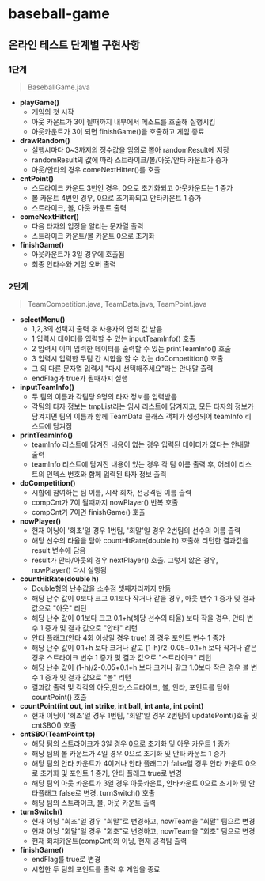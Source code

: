 # baseball-game

## 온라인 테스트 단계별 구현사항
### 1단계

> BaseballGame.java

- __playGame()__
  - 게임의 첫 시작
  - 아웃 카운트가 3이 될때까지 내부에서 메소드를 호출해 실행시킴
  - 아웃카운트가 3이 되면 finishGame()을 호출하고 게임 종료
- __drawRandom()__
  - 실행시마다 0~3까지의 정수값을 임의로 뽑아 randomResult에 저장
  - randomResult의 값에 따라 스트라이크/볼/아웃/안타 카운트가 증가
  - 아웃/안타의 경우 comeNextHitter()를 호출
- __cntPoint()__
  - 스트라이크 카운트 3번인 경우, 0으로 초기화되고 아웃카운트는 1 증가
  - 볼 카운트 4번인 경우, 0으로 초기화되고 안타카운트 1 증가
  - 스트라이크, 볼, 아웃 카운트 출력
- __comeNextHitter()__
  - 다음 타자의 입장을 알리는 문자열 출력
  - 스트라이크 카운트/볼 카운트 0으로 초기화
- __finishGame()__
  - 아웃카운트가 3일 경우에 호출됨
  - 최종 안타수와 게임 오버 출력



### 2단계

> TeamCompetition.java, TeamData.java, TeamPoint.java

- __selectMenu()__
  - 1,2,3의 선택지 출력 후 사용자의 입력 값 받음
  - 1 입력시 데이터를 입력할 수 있는 inputTeamInfo() 호출
  - 2 입력시 이미 입력한 데이터를 출력할 수 있는 printTeamInfo() 호출
  - 3 입력시 입력한 두팀 간 시합을 할 수 있는 doCompetition() 호출
  - 그 외 다른 문자열 입력시 "다시 선택해주세요"라는 안내말 출력
  - endFlag가 true가 될때까지 실행
- __inputTeamInfo()__
  - 두 팀의 이름과 각팀당 9명의 타자 정보를 입력받음
  - 각팀의 타자 정보는 tmpList라는 임시 리스트에 담겨지고,  모든 타자의 정보가 담겨지면 팀의 이름과 함께 TeamData 클래스 객체가 생성되어 teamInfo 리스트에 담겨짐
- __printTeamInfo()__
  - teamInfo 리스트에 담겨진 내용이 없는 경우 입력된 데이터가 없다는 안내말 출력
  - teamInfo 리스트에 담겨진 내용이 있는 경우 각 팀 이름 출력 후, 어레이 리스트의 인덱스 번호와 함께 입력된 타자 정보 출력 
- __doCompetition()__
  - 시합에 참여하는 팀 이름, 시작 회차, 선공격팀 이름 출력
  - compCnt가 7이 될때까지 nowPlayer() 반복 호출
  - compCnt가 7이면 finishGame() 호출
- __nowPlayer()__
  - 현재 이닝이 '회초'일 경우 1번팀, '회말'일 경우 2번팀의 선수의 이름 출력
  - 해당 선수의 타율을 담아 countHitRate(double h) 호출해 리턴한 결과값을 result 변수에 담음
  - result가 안타/아웃의 경우 nextPlayer() 호출. 그렇지 않은 경우, nowPlayer() 다시 실행됨
- __countHitRate(double h)__
  - Double형의 난수값을 소수점 셋째자리까지 만듦
  - 해당 난수 값이 0보다 크고 0.1보다 작거나 같을 경우, 아웃 변수 1 증가 및 결과 값으로 "아웃" 리턴
  - 해당 난수 값이 0.1보다 크고 0.1+h(해당 선수의 타율) 보다 작을 경우, 안타 변수 1 증가 및 결과 값으로 "안타" 리턴
  - 안타 플래그(안타 4회 이상일 경우 true) 의 경우 포인트 변수 1 증가
  - 해당 난수 값이 0.1+h 보다 크거나 같고 (1-h)/2-0.05+0.1+h 보다 작거나 같은 경우 스트라이크 변수 1 증가 및 결과 값으로 "스트라이크" 리턴
  - 해당 난수 값이 (1-h)/2-0.05+0.1+h 보다 크거나 같고 1.0보다 작은 경우 볼 변수 1 증가 및 결과 값으로 "볼" 리턴
  - 결과값 출력 및 각각의 아웃,안타,스트라이크, 볼, 안타, 포인트를 담아 countPoint() 호출
- __countPoint(int out, int strike, int ball, int anta, int point)__
  - 현재 이닝이 '회초'일 경우 1번팀, '회말'일 경우 2번팀의 updatePoint()호출 및 cntSBO() 호출
- __cntSBO(TeamPoint tp)__
  - 해당 팀의 스트라이크가 3일 경우 0으로 초기화 및 아웃 카운트 1 증가
  - 해당 팀의 볼 카운트가 4일 경우 0으로 초기화 및 안타 카운트 1 증가
  - 해당 팀의 안타 카운트가 4이거나 안타 플래그가 false일 경우 안타 카운트 0으로 초기화 및 포인트 1 증가, 안타 플래그 true로 변경
  - 해당 팀의 아웃 카운트가 3일 경우 아웃카운트, 안타카운트 0으로 초기화 및 안타플래그 false로 변경. turnSwitch() 호출
  - 해당 팀의 스트라이크, 볼, 아웃 카운트 출력 
- __turnSwitch()__
  - 현재 이닝 "회초"일 경우 "회말"로 변경하고, nowTeam을 "회말" 팀으로 변경
  - 현재 이닝 "회말"일 경우 "회초"로 변경하고, nowTeam을 "회초" 팀으로 변경
  - 현재 회차카운트(compCnt)와 이닝, 현재 공격팀 출력 
- __finishGame()__
  - endFlag를 true로 변경
  - 시합한 두 팀의 포인트를 출력 후 게임을 종료

